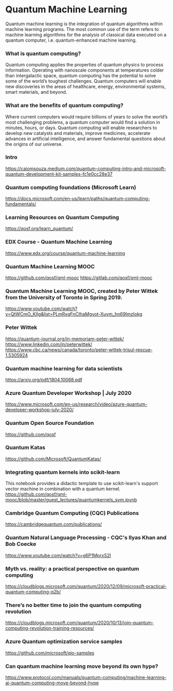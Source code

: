 # Quantum Machine Learning
Quantum machine learning is the integration of quantum algorithms within machine learning programs. The most common use of the term refers to machine learning algorithms for the analysis of classical data executed on a quantum computer, i.e. quantum-enhanced machine learning.

### What is quantum computing?
Quantum computing applies the properties of quantum physics to process information. Operating with nanoscale components at temperatures colder than intergalactic space, quantum computing has the potential to solve some of the world’s toughest challenges. Quantum computers will enable new discoveries in the areas of healthcare, energy, environmental systems, smart materials, and beyond.

### What are the benefits of quantum computing?
Where current computers would require billions of years to solve the world’s most challenging problems, a quantum computer would find a solution in minutes, hours, or days. Quantum computing will enable researchers to develop new catalysts and materials, improve medicines, accelerate advances in artificial intelligence, and answer fundamental questions about the origins of our universe.

### Intro
https://caiomsouza.medium.com/quantum-computing-intro-and-microsoft-quantum-development-kit-samples-fc1e0cc28e37

### Quantum computing foundations (Microsoft Learn)
https://docs.microsoft.com/en-us/learn/paths/quantum-computing-fundamentals/

### Learning Resources on Quantum Computing
https://qosf.org/learn_quantum/

### EDX Course - Quantum Machine Learning
https://www.edx.org/course/quantum-machine-learning

### Quantum Machine Learning MOOC
https://github.com/qosf/qml-mooc
https://gitlab.com/qosf/qml-mooc

### Quantum Machine Learning MOOC, created by Peter Wittek from the University of Toronto in Spring 2019. 
https://www.youtube.com/watch?v=QtWCmO_KIlg&list=PLmRxgFnCIhaMgvot-Xuym_hn69lmzIokg

### Peter Wittek
https://quantum-journal.org/in-memoriam-peter-wittek/
https://www.linkedin.com/in/peterwittek/
https://www.cbc.ca/news/canada/toronto/peter-wittek-trisul-rescue-1.5305924

### Quantum machine learning for data scientists
https://arxiv.org/pdf/1804.10068.pdf

### Azure Quantum Developer Workshop | July 2020
https://www.microsoft.com/en-us/research/video/azure-quantum-developer-workshop-july-2020/

### Quantum Open Source Foundation
https://github.com/qosf

### Quantum Katas
https://github.com/Microsoft/QuantumKatas/

### Integrating quantum kernels into scikit-learn
This notebook provides a didactic template to use scikit-learn's support vector machine in combination with a quantum kernel.
https://github.com/qosf/qml-mooc/blob/master/guest_lectures/quantumkernels_svm.ipynb

### Cambridge Quantum Computing (CQC) Publications
https://cambridgequantum.com/publications/

### Quantum Natural Language Processing - CQC's Ilyas Khan and Bob Coecke
https://www.youtube.com/watch?v=g6P1MprxS2I

### Myth vs. reality: a practical perspective on quantum computing
https://cloudblogs.microsoft.com/quantum/2020/12/09/microsoft-practical-quantum-computing-q2b/

### There’s no better time to join the quantum computing revolution 
https://cloudblogs.microsoft.com/quantum/2020/10/13/join-quantum-computing-revolution-training-resources/

### Azure Quantum optimization service samples
https://github.com/microsoft/qio-samples

### Can quantum machine learning move beyond its own hype?
https://www.protocol.com/manuals/quantum-computing/machine-learning-ai-quantum-computing-move-beyond-hype
